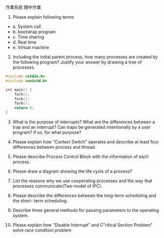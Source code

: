 作業系統 期中作業
1. Please explain following terms
- a. System call
- b. bootstrap program
- c. Time sharing
- d. Real time
- e. Virtual machine
2. Including the initial parent process, how many processes are created by the
following program? Justify your answer by drawing a tree of processes.
```c
#include <stdio.h>
#include <unistd.h>

int main() {
    fork();
    fork();
    fork();
    return 0;
}
```
3. What is the purpose of interrupts? What are the differences between a trap and
an interrupt? Can traps be generated intentionally by a user program? If so, for
what purpose?

4. Please explain how “Context Switch” operates and describe at least four
differences between process and thread.

5. Please describe Process Control Block with the information of each process.

6. Please draw a diagram showing the life cycle of a process?

7. List the reasons why we use cooperating processes and the way that processes
communicate(Two model of IPC).

8. Please describe the differences between the long-term scheduling and the short-
term scheduling.

9. Describe three general methods for passing parameters to the operating
system.

10.  Please explain how "Disable Interrupt" and C"ritical Section Problem" solve race
condition problem